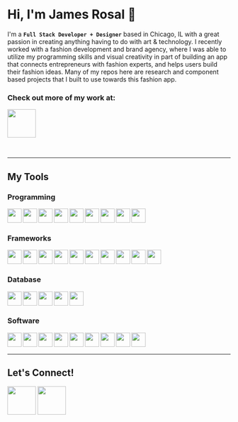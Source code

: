 # Hi, I'm James Rosal 👋

I'm a **`Full Stack Developer + Designer`** based in Chicago, IL with a great passion in creating anything having to do with art & technology. I recently worked with a fashion development and brand agency, where I was able to utilize my programming skills and visual creativity in part of building an app that connects entrepreneurs with fashion experts, and helps users build their fashion ideas. Many of my repos here are research and component based projects that I built to use towards this fashion app.

### Check out more of my work at: 
<a class="btn" href="https://www.jamesrosal.com/development/" target="_blank"><img src="https://custom-icon-badges.demolab.com/badge/jamesrosal.com-f2ff5f" height="64"></a>

<br>

---

## My Tools
  
### Programming
<img align="left" src="https://cdn.jsdelivr.net/gh/devicons/devicon/icons/html5/html5-original.svg" height="32" />
<img align="left" src="https://cdn.jsdelivr.net/gh/devicons/devicon/icons/css3/css3-original.svg" height="32" />
<img align="left" src="https://cdn.jsdelivr.net/gh/devicons/devicon/icons/javascript/javascript-original.svg" height="32" />
<img align="left" src="https://cdn.jsdelivr.net/gh/devicons/devicon/icons/typescript/typescript-original.svg" height="32" />
<img align="left" src="https://cdn.jsdelivr.net/gh/devicons/devicon/icons/nodejs/nodejs-original.svg" height="32" />
<img align="left" src="https://cdn.jsdelivr.net/gh/devicons/devicon/icons/php/php-original.svg" height="32" />
<img align="left" src="https://cdn.jsdelivr.net/gh/devicons/devicon/icons/python/python-original.svg" height="32" />
<img align="left" src="https://cdn.jsdelivr.net/gh/devicons/devicon/icons/java/java-original.svg" height="32" />
<img align="left" src="https://cdn.jsdelivr.net/gh/devicons/devicon/icons/csharp/csharp-original.svg" height="32" />

<br>
<br>

### Frameworks
<img align="left" src="https://cdn.jsdelivr.net/gh/devicons/devicon/icons/bootstrap/bootstrap-original.svg" height="32" />
<img align="left" src="https://cdn.jsdelivr.net/gh/devicons/devicon/icons/tailwindcss/tailwindcss-plain.svg" height="32" />
<img align="left" src="https://cdn.jsdelivr.net/gh/devicons/devicon/icons/materialui/materialui-original.svg" height="32" />
<img align="left" src="https://cdn.jsdelivr.net/gh/devicons/devicon/icons/react/react-original.svg" height="32" />
<img align="left" src="https://cdn.simpleicons.org/nextdotjs/white" height="32" />
<img align="left" src="https://cdn.simpleicons.org/express/white" height="32" />
<img align="left" src="https://cdn.simpleicons.org/flask/white" height="32" />
<img align="left" src="https://cdn.simpleicons.org/threedotjs/white" height="32" />
<img align="left" src="https://cdn.jsdelivr.net/gh/devicons/devicon/icons/jquery/jquery-original.svg" height="32" />
<img align="left" src="https://cdn.jsdelivr.net/gh/devicons/devicon/icons/wordpress/wordpress-plain.svg" height="32" />

<br>
<br>

### Database
<img align="left" src="https://cdn.simpleicons.org/github/white" height="32" />
<img align="left" src="https://cdn.jsdelivr.net/gh/devicons/devicon/icons/heroku/heroku-original.svg" height="32" />
<img align="left" src="https://cdn.jsdelivr.net/gh/devicons/devicon/icons/mongodb/mongodb-original.svg" height="32" />
<img align="left" src="https://cdn.jsdelivr.net/gh/devicons/devicon/icons/mysql/mysql-original.svg" height="32" />
<img align="left" src="https://cdn.jsdelivr.net/gh/devicons/devicon/icons/postgresql/postgresql-original.svg" height="32" />

<br>
<br>

### Software
<img align="left" src="https://cdn.jsdelivr.net/gh/devicons/devicon/icons/photoshop/photoshop-plain.svg" height="32" />
<img align="left" src="https://cdn.jsdelivr.net/gh/devicons/devicon/icons/illustrator/illustrator-plain.svg" height="32" />
<img align="left" src="https://cdn.jsdelivr.net/gh/devicons/devicon/icons/aftereffects/aftereffects-original.svg" height="32" />
<img align="left" src="https://cdn.jsdelivr.net/gh/devicons/devicon/icons/premierepro/premierepro-original.svg" height="32" />
<img align="left" src="https://cdn.jsdelivr.net/gh/devicons/devicon/icons/xd/xd-plain.svg" height="32" />
<img align="left" src="https://cdn.jsdelivr.net/gh/devicons/devicon/icons/figma/figma-original.svg" height="32" />
<img align="left" src="https://cdn.jsdelivr.net/gh/devicons/devicon/icons/blender/blender-original.svg" height="32" />
<img align="left" src="https://cdn.jsdelivr.net/gh/devicons/devicon/icons/git/git-original.svg" height="32" />
<img align="left" src="https://cdn.jsdelivr.net/gh/devicons/devicon/icons/confluence/confluence-original.svg" height="32" />

<br>
<br>

---

## Let's Connect!
<a href="https://www.linkedin.com/in/jamesrosal/" target="_blank"><img src="https://custom-icon-badges.demolab.com/badge/LinkedIn-f2ff5f?logo=linkedin&logoColor=black" height="64"></a>
<a href="https://www.instagram.com/jamesrosal_/" target="_blank"><img src="https://custom-icon-badges.demolab.com/badge/Instagram-f2ff5f?logo=instagram&logoColor=black" height="64"></a>

<!--
**jamesrosal/jamesrosal** is a ✨ _special_ ✨ repository because its `README.md` (this file) appears on your GitHub profile.

Here are some ideas to get you started:

- 🔭 I’m currently working on ...
- 🌱 I’m currently learning ...
- 👯 I’m looking to collaborate on ...
- 🤔 I’m looking for help with ...
- 💬 Ask me about ...
- 📫 How to reach me: ...
- 😄 Pronouns: ...
- ⚡ Fun fact: ...
-->
